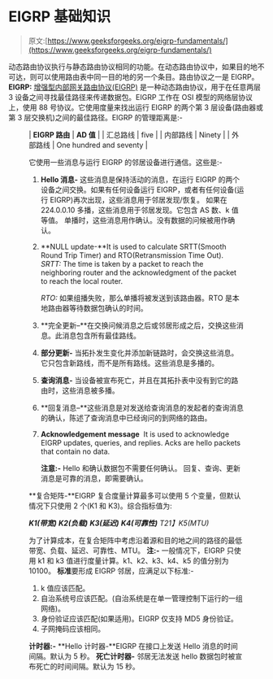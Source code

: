 # EIGRP 基础知识

> 原文:[https://www.geeksforgeeks.org/eigrp-fundamentals/](https://www.geeksforgeeks.org/eigrp-fundamentals/)

动态路由协议执行与静态路由协议相同的功能。在动态路由协议中，如果目的地不可达，则可以使用路由表中同一目的地的另一个条目。路由协议之一是 EIGRP。
**EIGRP:**
[增强型内部网关路由协议(EIGRP)](https://www.geeksforgeeks.org/computer-network-features-enhanced-interior-gateway-routing-protocol-eigrp/) 是一种动态路由协议，用于在任意两层 3 设备之间寻找最佳路径来传递数据包。EIGRP 工作在 OSI 模型的网络层协议上，使用 88 号协议。它使用度量来找出运行 EIGRP 的两个第 3 层设备(路由器或第 3 层交换机)之间的最佳路径。EIGRP 的管理距离是:-

<figure class="table">

| **EIGRP 路由** | **AD 值** |
| 汇总路线 | five |
| 内部路线 | Ninety |
| 外部路线 | One hundred and seventy |

它使用一些消息与运行 EIGRP 的邻居设备进行通信。这些是:-

1.  **Hello 消息-** 这些消息是保持活动的消息，在运行 EIGRP 的两个设备之间交换。如果有任何设备运行 EIGRP，或者有任何设备(运行 EIGRP)再次出现，这些消息用于邻居发现/恢复。
    如果在 224.0.0.10 多播，这些消息用于邻居发现。它包含 AS 数、k 值等值。
    单播时，这些消息用作确认。没有数据的问候被用作确认。
2.  **NULL update-**It is used to calculate SRTT(Smooth Round Trip Timer) and RTO(Retransmission Time Out). 
    *SRTT:* The time is taken by a packet to reach the neighboring router and the acknowledgment of the packet to reach the local router. 

    *RTO:* 如果组播失败，那么单播将被发送到该路由器。RTO 是本地路由器等待数据包确认的时间。

3.  **完全更新–**在交换问候消息之后或邻居形成之后，交换这些消息。此消息包含所有最佳路线。
4.  **部分更新-** 当拓扑发生变化并添加新链路时，会交换这些消息。它只包含新路线，而不是所有路线。这些消息是多播的。
5.  **查询消息-** 当设备被宣布死亡，并且在其拓扑表中没有到它的路由时，这些消息被多播。
6.  **回复消息–**这些消息是对发送给查询消息的发起者的查询消息的确认，陈述了查询消息中已经询问的到网络的路由。
7.  **Acknowledgement message** 
    It is used to acknowledge EIGRP updates, queries, and replies. Acks are hello packets that contain no data. 

    **注意:-** Hello 和确认数据包不需要任何确认。
    回复、查询、更新消息是可靠的消息，即需要确认。

**复合矩阵-**EIGRP 复合度量计算最多可以使用 5 个变量，但默认情况下只使用 2 个(K1 和 K3)。综合指标值为:

***K1(带宽)***
***K2(负载)***
***K3(延迟)***
***K4(可靠性)***
*T21】K5(MTU)*

为了计算成本，在复合矩阵中考虑沿着源和目的地之间的路径的最低带宽、负载、延迟、可靠性、MTU。
**注:-** 一般情况下，EIGRP 只使用 k1 和 k3 值进行度量计算。k1、k2、k3、k4、k5 的值分别为 10100。
**标准**要形成 EIGRP 邻居，应满足以下标准:-

1.  k 值应该匹配。
2.  自治系统号应该匹配。(自治系统是在单一管理控制下运行的一组网络)。
3.  身份验证应该匹配(如果适用)。EIGRP 仅支持 MD5 身份验证。
4.  子网掩码应该相同。

**计时器:-**
**Hello 计时器-**EIGRP 在接口上发送 Hello 消息的时间间隔。默认为 5 秒。
**死亡计时器-** 邻居无法发送 hello 数据包时被宣布死亡的时间间隔。默认为 15 秒。

</figure>